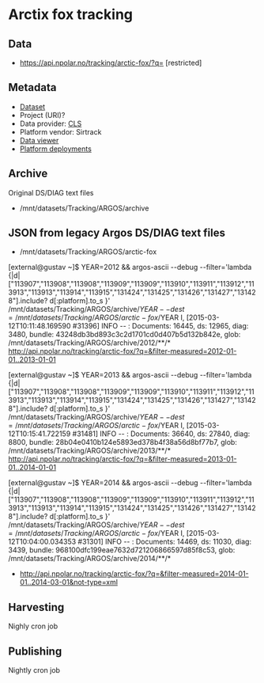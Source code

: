 # Arctix fox tracking

## Data
* https://api.npolar.no/tracking/arctic-fox/?q= [restricted]

## Metadata
* [Dataset](https://data.npolar.no/dataset/e62ec1a4-9aac-4a2f-9973-76d772c87f94)
* Project (URI)?
* Data provider: [CLS](http://cls.fr)
* Platform vendor: Sirtrack
* [Data viewer]()
* [Platform deployments](http://api.npolar.no/tracking/deployment/?q=&filter-vendor=Followit&object=Arctic+fox)

## Archive
Original DS/DIAG text files
* /mnt/datasets/Tracking/ARGOS/archive

## JSON from legacy Argos DS/DIAG text files

* /mnt/datasets/Tracking/ARGOS/arctic-fox

[external@gustav ~]$ YEAR=2012 && argos-ascii --debug --filter='lambda {|d| ["113907","113908","113908","113909","113909","113910","113911","113912","113913","113913","113914","113915","131424","131425","131426","131427","131428"].include? d[:platform].to_s }' /mnt/datasets/Tracking/ARGOS/archive/$YEAR --dest=/mnt/datasets/Tracking/ARGOS/arctic-fox/$YEAR
I, [2015-03-12T10:11:48.169590 #31396]  INFO -- : Documents: 16445, ds: 12965, diag: 3480, bundle: 43248db3bd893c3c2d1701cd0d407b5d132b842e, glob: /mnt/datasets/Tracking/ARGOS/archive/2012/**/*
http://api.npolar.no/tracking/arctic-fox/?q=&filter-measured=2012-01-01..2013-01-01

[external@gustav ~]$ YEAR=2013 && argos-ascii --debug --filter='lambda {|d| ["113907","113908","113908","113909","113909","113910","113911","113912","113913","113913","113914","113915","131424","131425","131426","131427","131428"].include? d[:platform].to_s }' /mnt/datasets/Tracking/ARGOS/archive/$YEAR --dest=/mnt/datasets/Tracking/ARGOS/arctic-fox/$YEAR
I, [2015-03-12T10:15:41.722159 #31481]  INFO -- : Documents: 36640, ds: 27840, diag: 8800, bundle: 28b04e0410b124e5893ed378b4f38a56d8bf77b7, glob: /mnt/datasets/Tracking/ARGOS/archive/2013/**/*
http://api.npolar.no/tracking/arctic-fox/?q=&filter-measured=2013-01-01..2014-01-01

[external@gustav ~]$ YEAR=2014 && argos-ascii --debug --filter='lambda {|d| ["113907","113908","113908","113909","113909","113910","113911","113912","113913","113913","113914","113915","131424","131425","131426","131427","131428"].include? d[:platform].to_s }' /mnt/datasets/Tracking/ARGOS/archive/$YEAR --dest=/mnt/datasets/Tracking/ARGOS/arctic-fox/$YEAR
I, [2015-03-12T10:04:00.034353 #31301]  INFO -- : Documents: 14469, ds: 11030, diag: 3439, bundle: 968100dfc199eae7632d721206866597d85f8c53, glob: /mnt/datasets/Tracking/ARGOS/archive/2014/**/*
* http://api.npolar.no/tracking/arctic-fox/?q=&filter-measured=2014-01-01..2014-03-01&not-type=xml
## Harvesting
Nighly cron job

## Publishing

Nightly cron job